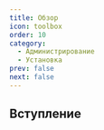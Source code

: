 ```yaml
---
title: Обзор
icon: toolbox
order: 10
category:
  - Администрирование
  - Установка
prev: false
next: false
---
```


## Вступление
